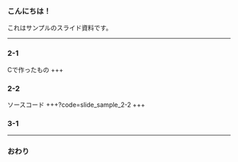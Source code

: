 ### こんにちは！


これはサンプルのスライド資料です。


---


### 2-1

Cで作ったもの
+++

### 2-2
ソースコード
+++?code=slide_sample_2-2
+++

### 3-1


---


### おわり
